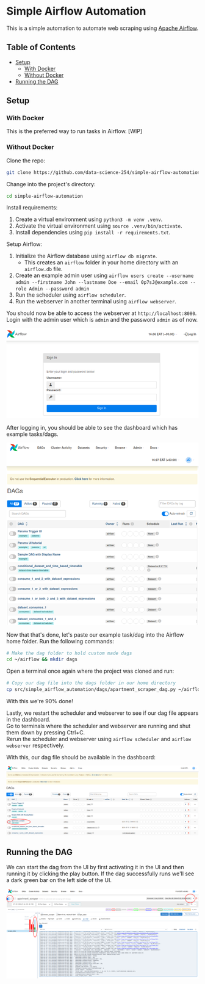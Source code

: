 # Simple Airflow Automation
This is a simple automation to automate web scraping using [Apache Airflow](https://airflow.apache.org).

## Table of Contents
- [Setup](#setup)
    - [With Docker](#with-docker)
    - [Without Docker](#without-docker)
- [Running the DAG](#running-the-dag)

## Setup
### With Docker
This is the preferred way to run tasks in Airflow.
[WIP]

### Without Docker
Clone the repo:
```bash
git clone https://github.com/data-science-254/simple-airflow-automation.git
```

Change into the project's directory:
```bash
cd simple-airflow-automation
```

Install requirements:
1. Create a virtual environment using `python3 -m venv .venv`.
2. Activate the virtual environment using `source .venv/bin/activate`.
3. Install dependencies using `pip install -r requirements.txt`.

Setup Airflow:
1. Initialize the Airflow database using `airflow db migrate`.
    - This creates an `airflow` folder in your home directory with an `airflow.db` file.
2. Create an example admin user using `airflow users create --username admin --firstname John --lastname Doe --email 0p7sJ@example.com --role Admin --password admin`
3. Run the scheduler using `airflow scheduler`.
4. Run the webserver in another terminal using `airflow webserver`.

You should now be able to access the webserver at `http://localhost:8080`. Login with the admin user which is `admin` and the password `admin` as of now.

![Login screen](assets/airflow-login-screen.png)

After logging in, you should be able to see the dashboard which has example tasks/dags.

![Dashboard](assets/airflow-initial-page.png)

Now that that's done, let's paste our example task/dag into the Airflow home folder.
Run the following commands:
```bash
# Make the dag folder to hold custom made dags
cd ~/airflow && mkdir dags
```
Open a terminal once again where the project was cloned and run:

```bash
# Copy our dag file into the dags folder in our home directory
cp src/simple_airflow_automation/dags/apartment_scraper_dag.py ~/airflow/dags
```

With this we're 90% done!

Lastly, we restart the scheduler and webserver to see if our dag file appears in the dashboard.    
Go to terminals where the scheduler and webserver are running and shut them down by pressing Ctrl+C.    
Rerun the scheduler and webserver using `airflow scheduler` and `airflow webserver` respectively.

With this, our dag file should be available in the dashboard:

![Successful dashboard appearance](assets/apartment-scraper-dag-success.png)



## Running the DAG
We can start the dag from the UI by first activating it in the UI and then running it by clicking the play button. If the dag successfully runs we'll see a dark green bar on the left side of the UI.

![Successful DAG run](assets/apartment-scraper-success.png)

